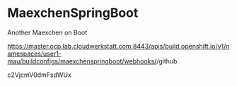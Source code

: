# MaexchenSpringBoot
Another Maexchen on Boot


https://master.ocp.lab.cloudwerkstatt.com:8443/apis/build.openshift.io/v1/namespaces/user1-mau/buildconfigs/maexchenspringboot/webhooks/<secret>/github

c2VjcmV0dmFsdWUx
